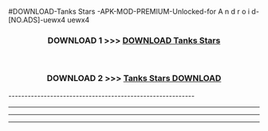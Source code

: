 #DOWNLOAD-Tanks Stars -APK-MOD-PREMIUM-Unlocked-for A n d r o i d-[NO.ADS]-uewx4 uewx4 



<div align="center">

<h3>DOWNLOAD 1 >>> <a href="https://getmod2.web.app/?judul=Tanks Stars ">DOWNLOAD Tanks Stars </a></h3><br>

<h3>DOWNLOAD 2 >>> <a href="https://getmod2.web.app/?judul=Tanks Stars ">Tanks Stars  DOWNLOAD </a></h3>

</div>
----------------------------------------------------------

----------------------------------------------------------

----------------------------------------------------------

----------------------------------------------------------



